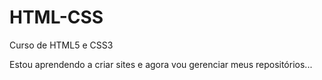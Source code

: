 # HTML-CSS
 Curso de HTML5 e CSS3

Estou aprendendo a criar sites e agora vou gerenciar meus repositórios...

<a href="https://celesta27.github.io/HTML-CSS/Exercicios/ex001/index.html"></a>